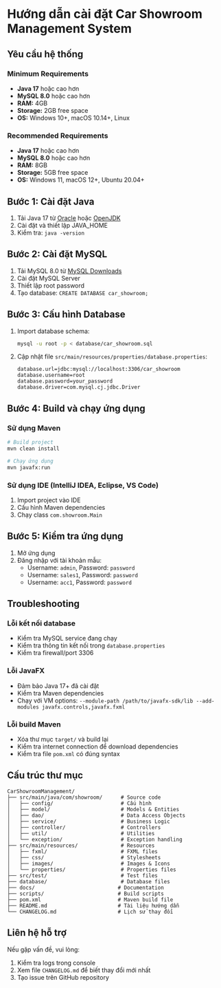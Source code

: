 # Hướng dẫn cài đặt Car Showroom Management System

## Yêu cầu hệ thống

### Minimum Requirements
- **Java 17** hoặc cao hơn
- **MySQL 8.0** hoặc cao hơn
- **RAM:** 4GB
- **Storage:** 2GB free space
- **OS:** Windows 10+, macOS 10.14+, Linux

### Recommended Requirements
- **Java 17** hoặc cao hơn
- **MySQL 8.0** hoặc cao hơn
- **RAM:** 8GB
- **Storage:** 5GB free space
- **OS:** Windows 11, macOS 12+, Ubuntu 20.04+

## Bước 1: Cài đặt Java

1. Tải Java 17 từ [Oracle](https://www.oracle.com/java/technologies/downloads/) hoặc [OpenJDK](https://adoptium.net/)
2. Cài đặt và thiết lập JAVA_HOME
3. Kiểm tra: `java -version`

## Bước 2: Cài đặt MySQL

1. Tải MySQL 8.0 từ [MySQL Downloads](https://dev.mysql.com/downloads/mysql/)
2. Cài đặt MySQL Server
3. Thiết lập root password
4. Tạo database: `CREATE DATABASE car_showroom;`

## Bước 3: Cấu hình Database

1. Import database schema:
   ```bash
   mysql -u root -p < database/car_showroom.sql
   ```

2. Cập nhật file `src/main/resources/properties/database.properties`:
   ```properties
   database.url=jdbc:mysql://localhost:3306/car_showroom
   database.username=root
   database.password=your_password
   database.driver=com.mysql.cj.jdbc.Driver
   ```

## Bước 4: Build và chạy ứng dụng

### Sử dụng Maven
```bash
# Build project
mvn clean install

# Chạy ứng dụng
mvn javafx:run
```

### Sử dụng IDE (IntelliJ IDEA, Eclipse, VS Code)
1. Import project vào IDE
2. Cấu hình Maven dependencies
3. Chạy class `com.showroom.Main`

## Bước 5: Kiểm tra ứng dụng

1. Mở ứng dụng
2. Đăng nhập với tài khoản mẫu:
   - Username: `admin`, Password: `password`
   - Username: `sales1`, Password: `password`
   - Username: `acc1`, Password: `password`

## Troubleshooting

### Lỗi kết nối database
- Kiểm tra MySQL service đang chạy
- Kiểm tra thông tin kết nối trong `database.properties`
- Kiểm tra firewall/port 3306

### Lỗi JavaFX
- Đảm bảo Java 17+ đã cài đặt
- Kiểm tra Maven dependencies
- Chạy với VM options: `--module-path /path/to/javafx-sdk/lib --add-modules javafx.controls,javafx.fxml`

### Lỗi build Maven
- Xóa thư mục `target/` và build lại
- Kiểm tra internet connection để download dependencies
- Kiểm tra file `pom.xml` có đúng syntax

## Cấu trúc thư mục

```
CarShowroomManagement/
├── src/main/java/com/showroom/      # Source code
│   ├── config/                      # Cấu hình
│   ├── model/                       # Models & Entities
│   ├── dao/                         # Data Access Objects
│   ├── service/                     # Business Logic
│   ├── controller/                  # Controllers
│   ├── util/                        # Utilities
│   └── exception/                   # Exception handling
├── src/main/resources/              # Resources
│   ├── fxml/                        # FXML files
│   ├── css/                         # Stylesheets
│   ├── images/                      # Images & Icons
│   └── properties/                  # Properties files
├── src/test/                        # Test files
├── database/                        # Database files
├── docs/                           # Documentation
├── scripts/                        # Build scripts
├── pom.xml                         # Maven build file
├── README.md                       # Tài liệu hướng dẫn
└── CHANGELOG.md                    # Lịch sử thay đổi
```

## Liên hệ hỗ trợ

Nếu gặp vấn đề, vui lòng:
1. Kiểm tra logs trong console
2. Xem file `CHANGELOG.md` để biết thay đổi mới nhất
3. Tạo issue trên GitHub repository 
